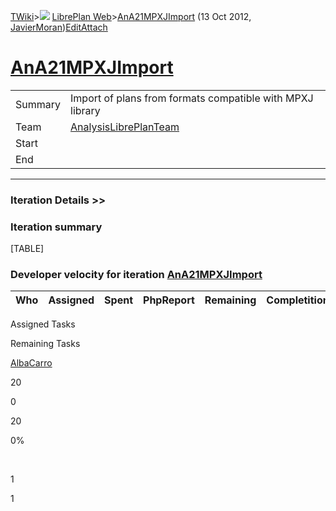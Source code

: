 [TWiki](Main_WebHome)&gt;![](/twiki/pub/TWiki/TWikiDocGraphics/web-bg-small.gif) [LibrePlan Web](LibrePlan_WebHome)&gt;[AnA21MPXJImport](LibrePlan_AnA21MPXJImport "Topic revision: 2 (13 Oct 2012 - 09:10:59)") (13 Oct 2012, [JavierMoran](Main_JavierMoran))[Edit](LibrePlan_AnA21MPXJImport?t=1520343621 "Edit this topic text")[Attach](/twiki/bin/attach/LibrePlan/AnA21MPXJImport "Attach an image or document to this topic")  

 [AnA21MPXJImport](LibrePlan_AnA21MPXJImport)
=============================================

|         |                                                           |
|---------|-----------------------------------------------------------|
| Summary | Import of plans from formats compatible with MPXJ library |
| Team    | [AnalysisLibrePlanTeam](LibrePlan_AnalysisLibrePlanTeam)  |
| Start   |                                                           |
| End     |                                                           |

------------------------------------------------------------------------

[](/twiki/bin/view/LibrePlan)

### Iteration Details &gt;&gt;

###  Iteration summary

[TABLE]

###  Developer velocity for iteration [AnA21MPXJImport](LibrePlan_AnA21MPXJImport)

| Who | Assigned | Spent | PhpReport | Remaining | Completition |     |
|-----|----------|-------|-----------|-----------|--------------|-----|

Assigned Tasks

Remaining Tasks

[AlbaCarro](Main_AlbaCarro)

20

0

20

0%

 

1

1
